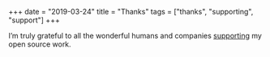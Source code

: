 +++
date = "2019-03-24"
title = "Thanks"
tags = ["thanks", "supporting", "support"]
+++

I’m truly grateful to all the wonderful humans and companies [supporting](https://www.patreon.com/avelinosource) my open source work.